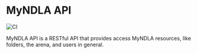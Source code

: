 # MyNDLA API 
![CI](https://github.com/NDLANO/myndla-api/workflows/CI/badge.svg)

MyNDLA API is a RESTful API that provides access MyNDLA resources, like folders, the arena, and users in general. 
